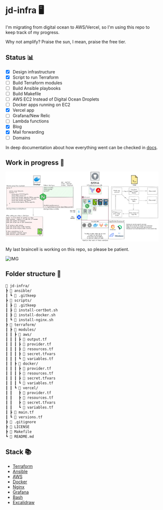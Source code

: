 # jd-infra 🖥 

I'm migrating from digital ocean to AWS/Vercel, so I'm using this repo to keep track of my progress.

Why not amplify? Praise the sun, I mean, praise the free tier.

## Status 📊

- [x] Design infrastructure
- [x] Script to run Terraform
- [ ] Build Terraform modules
- [ ] Build Ansible playbooks
- [ ] Build Makefile
- [ ] AWS EC2 Instead of Digital Ocean Droplets
- [ ] Docker apps running on EC2
- [x] Vercel app
- [ ] Grafana/New Relic
- [ ] Lambda functions
- [x] Blog
- [x] Mail forwarding
- [ ] Domains

In deep documentation about how everything went can be checked in [docs](./docs/README.md).

## Work in progress 🧰

![IMG](./design/Infra_V3.png)

My last braincell is working on this repo, so please be patient.

![IMG](https://media.tenor.com/DpgEL1ITpE4AAAAd/nanashi-mumei-loading.gif)

## Folder structure 📂

```
🌳 jd-infra/
┣ 📁 ansible/
┃ ┗ 📄 .gitkeep
┣ 📁 scripts/
┃ ┣ 📄 .gitkeep
┃ ┣ 📄 install-certbot.sh
┃ ┣ 📄 install-docker.sh
┃ ┗ 📄 install-nginx.sh
┣ 📁 terraform/
┃ ┣ 📁 modules/
┃ ┃ ┣ 📁 aws/
┃ ┃ ┃ ┣ 📄 output.tf
┃ ┃ ┃ ┣ 📄 provider.tf
┃ ┃ ┃ ┣ 📄 resources.tf
┃ ┃ ┃ ┣ 📄 secret.tfvars
┃ ┃ ┃ ┗ 📄 variables.tf
┃ ┃ ┣ 📁 docker/
┃ ┃ ┃ ┣ 📄 provider.tf
┃ ┃ ┃ ┣ 📄 resources.tf
┃ ┃ ┃ ┣ 📄 secret.tfvars
┃ ┃ ┃ ┗ 📄 variables.tf
┃ ┃ ┗ 📁 vercel/
┃ ┃   ┣ 📄 provider.tf
┃ ┃   ┣ 📄 resources.tf
┃ ┃   ┣ 📄 secret.tfvars
┃ ┃   ┗ 📄 variables.tf
┃ ┣ 📄 main.tf
┃ ┗ 📄 versions.tf
┣ 📄 .gitignore
┣ 📄 LICENSE
┣ 📄 Makefile
┗ 📄 README.md
```

## Stack 📚

- [Terraform](https://www.terraform.io/)
- [Ansible](https://www.ansible.com/)
- [AWS](https://aws.amazon.com/)
- [Docker](https://www.docker.com/)
- [Nginx](https://www.nginx.com/)
- [Grafana](https://grafana.com/)
- [Bash](https://www.gnu.org/software/bash/)
- [Excalidraw](https://excalidraw.com/)